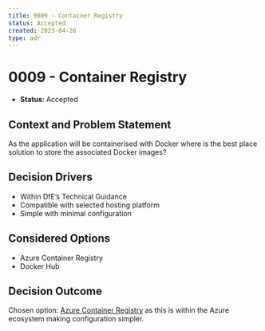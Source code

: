 ```yaml
---
title: 0009 - Container Registry
status: Accepted
created: 2023-04-26
type: adr
---
```

# 0009 - Container Registry

* **Status**: Accepted

## Context and Problem Statement

As the application will be containerised with Docker where is the best place solution to store the associated Docker images?

## Decision Drivers

* Within DfE’s Technical Guidance
* Compatible with selected hosting platform
* Simple with minimal configuration

## Considered Options

* Azure Container Registry
* Docker Hub

## Decision Outcome

Chosen option: [Azure Container Registry](https://azure.microsoft.com/en-us/products/container-registry) as this is within the Azure ecosystem making configuration simpler.
